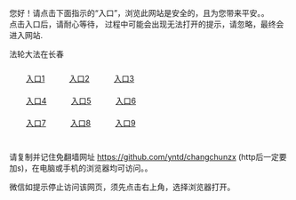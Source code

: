 您好！请点击下面指示的“入口”，浏览此网站是安全的，且为您带来平安。。 <br/>
点击入口后，请耐心等待， 过程中可能会出现无法打开的提示，请忽略，最终会进入网站. </br>

法轮大法在长春<br/>
<div style="padding:10px"><a style="margin:20px" target="_blank" href="https://d12s8misjxng14.cloudfront.net/2Qpsp?khgsy" id="ccLink1" rel="nofollow">入口1</a> <a target="_blank" style="margin:20px" href="https://d1i2qb83woqv79.cloudfront.net/2Qpsp?kzjzsnc" id="ccLink2" rel="nofollow">入口2</a> <a style="margin:20px" target="_blank" href="https://d1wktn0h27eswg.cloudfront.net/2Qpsp?hogiema" id="ccLink3" rel="nofollow">入口3</a></div>

<div style="padding:10px" ><a style="margin:20px" target="_blank" href="https://d12s8misjxng14.cloudfront.net/2Qpsp?khgsy" id="ccLink4" rel="nofollow">入口4</a> <a style="margin:20px" href="https://d1i2qb83woqv79.cloudfront.net/2Qpsp?kzjzsnc" target="_blank" id="ccLink5" rel="nofollow">入口5</a> <a style="margin:20px" href="https://d1wktn0h27eswg.cloudfront.net/2Qpsp?hogiema" target="_blank" id="ccLink6" rel="nofollow">入口6</a></div>

<div style="padding:10px"><a style="margin:20px" target="_blank" href="https://d12s8misjxng14.cloudfront.net/2Qpsp?khgsy" id="ccLink7" rel="nofollow">入口7</a> <a style="margin:20px" href="https://d1i2qb83woqv79.cloudfront.net/2Qpsp?kzjzsnc" target="_blank" id="ccLink8" rel="nofollow">入口8</a> <a style="margin:20px" target="_blank" href="https://d1wktn0h27eswg.cloudfront.net/2Qpsp?hogiema" id="ccLink9" rel="nofollow">入口9</a></div>

<br/>



请复制并记住免翻墙网址 https://github.com/yntd/changchunzx (http后一定要加s)，在电脑或手机的浏览器均可访问。。<br/>

微信如提示停止访问该网页，须先点击右上角，选择浏览器打开。
